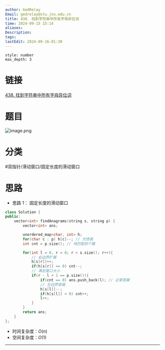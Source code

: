 ```yaml
---
author: GedRelay
Email: gedrelay@stu.jnu.edu.cn
title: 438. 找到字符串中所有字母异位词
time: 2024-09-15 15:14
aliases: 
Description: 
tags: 
lastEdit: 2024-09-16-01:30
---
```


```toc
style: number
max_depth: 3
```

# 链接
[438. 找到字符串中所有字母异位词](https://leetcode.cn/problems/find-all-anagrams-in-a-string/) 

# 题目
![image.png](https://ged-pic-bed.oss-cn-guangzhou.aliyuncs.com/img/202409151515726.png)


# 分类
#双指针/滑动窗口/固定长度的滑动窗口 

# 思路
- 思路 1：
固定长度的滑动窗口


```cpp
class Solution {
public:
    vector<int> findAnagrams(string s, string p) {
        vector<int> ans;

        unordered_map<char, int> h;
        for(char c : p) h[c]--; // 欠债表
        int cnt = p.size(); // 待匹配的个数

        for(int l = 0, r = 0; r < s.size(); r++){
            // 右边界扩展
            h[s[r]]++;
            if(h[s[r]] <= 0) cnt--;
            // 满足窗口大小
            if(r - l + 1 == p.size()){
                if(cnt == 0) ans.push_back(l); // 记录答案
                // 左边界收缩
                h[s[l]]--;
                if(h[s[l]] < 0) cnt++;
                l++;
            }
        }
        return ans;
    }
};
```


- 时间复杂度：${O\left( n \right)  }$ 
- 空间复杂度：${O\left( 1 \right)  }$ 


---

